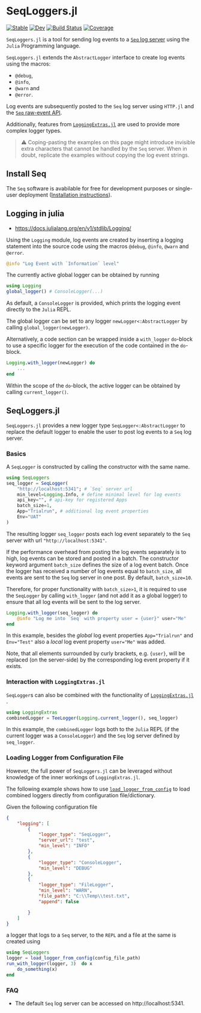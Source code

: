 
# SeqLoggers.jl
[![Stable](https://img.shields.io/badge/docs-stable-blue.svg)](https://ueliwechsler.github.io/SeqLoggers.jl/stable)
[![Dev](https://img.shields.io/badge/docs-dev-blue.svg)](https://ueliwechsler.github.io/SeqLoggers.jl/dev)
[![Build Status](https://github.com/ueliwechsler/SeqLoggers.jl/actions/workflows/ci.yml/badge.svg)](https://github.com/ueliwechsler/SeqLoggers.jl/actions/workflows/ci.yml/)
[![Coverage](https://codecov.io/gh/ueliwechsler/SeqLoggers.jl/branch/master/graph/badge.svg)](https://codecov.io/gh/ueliwechsler/SeqLoggers.jl)

`SeqLoggers.jl` is a tool for sending log events to a [`Seq` log server](https://datalust.co/seq) using the `Julia` Programming language.

`SeqLoggers.jl` extends the `AbstractLogger` interface to create log events using the macros:
- `@debug`,
- `@info`,
- `@warn` and
- `@error`.

Log events are subsequently posted to the `Seq` log server using `HTTP.jl` and the [`Seq` raw-event API](https://docs.datalust.co/docs/posting-raw-events).

Additionally, features from [`LoggingExtras.jl`](https://github.com/oxinabox/LoggingExtras.jl) are used to provide more complex logger types.

> :warning: Coping-pasting the examples on this page might introduce invisible extra characters that cannot be handled by the `Seq` server. When in doubt, replicate the examples without copying the log event strings.

## Install Seq
The `Seq` software is avabilable for free for development purposes or single-user deployment ([Installation instructions](https://docs.datalust.co/docs/getting-started)).

## Logging in julia
- https://docs.julialang.org/en/v1/stdlib/Logging/

Using the `Logging` module, log events are created by inserting a logging statement into the source code using the macros `@debug`, `@info`,  `@warn` and `@error`.

```julia
@info "Log Event with `Information` level"
```

The currently active global logger can be obtained by running
```julia
using Logging
global_logger() # ConsoleLogger(...)
```
As default, a `ConsoleLogger` is provided, which prints the logging event directly to the `Julia` REPL.

The global logger can be set to any logger `newLogger<:AbstractLogger` by calling `global_logger(newLogger)`.

Alternatively, a code section can be wrapped inside  a `with_logger` `do`-block to use a specific logger for the execution of the code  contained in the `do`-block.
```julia
Logging.with_logger(newLogger) do
    ...
end
```
Within the scope of the `do`-block, the active logger can be obtained by calling `current_logger()`.

## SeqLoggers.jl
`SeqLoggers.jl` provides a new logger type `SeqLogger<:AbstractLogger`   to replace the default logger to enable the user to post log events to a `Seq` log server.

### Basics
A `SeqLogger` is constructed by calling the constructor with the same name.
```julia
using SeqLoggers
seq_logger = SeqLogger(
    "http://localhost:5341"; # `Seq` server url
    min_level=Logging.Info, # define minimal level for log events
    api_key="", # api-key for registered Apps
    batch_size=1,
    App="Trialrun", # additional log event properties
    Env="UAT"
)
```

The resulting logger `seq_logger` posts each log event separately to the `Seq` server with url `"http://localhost:5341"`.

If the performance overhead from posting the log events separately is to high, log events can be stored and posted in a batch. The constructor keyword argument `batch_size` defines the size of a log event batch. Once the logger has received a number of log events equal to `batch_size`, all events are sent to the `Seq` log server in one post. By default, `batch_size=10`.

Therefore, for proper functionality with `batch_size>1`, it is required to use the `SeqLogger` by calling `with_logger` (and not add it as a global logger) to ensure that all log events will be sent to the log server.

```julia
Logging.with_logger(seq_logger) do
    @info "Log me into `Seq` with property user = {user}" user="Me"
end
```
In this example, besides the _global_ log event properties `App="Trialrun"` and `Env="Test"` also a _local_ log event property `user="Me"` was added.

Note, that all elements surrounded by curly brackets, e.g. `{user}`, will be replaced (on the server-side) by the corresponding log event property if it exists.

### Interaction with `LoggingExtras.jl`
`SeqLogger`s can also be combined with the functionality of [`LoggingExtras.jl`](https://github.com/oxinabox/LoggingExtras.jl) .
```julia
using LoggingExtras
combinedLogger = TeeLogger(Logging.current_logger(), seq_logger)
```
In this example, the `combinedLogger` logs both to the `Julia` REPL (if the current logger was a `ConsoleLogger`) and the `Seq` log server defined by `seq_logger`.

### Loading Logger from Configuration File
However, the full power of `SeqLoggers.jl` can be leveraged without knowledge of the inner workings of `LoggingExtras.jl`.

The following example shows how to use [`load_logger_from_config`](@ref) to load combined loggers directly from configuration file/dictionary.

Given the following configuration file
```json
{
    "logging": [
        {
            "logger_type": "SeqLogger",
            "server_url": "test",
            "min_level": "INFO"
        },
        {
            "logger_type": "ConsoleLogger",
            "min_level": "DEBUG"            
        },
        {
            "logger_type": "FileLogger",
            "min_level": "WARN",
            "file_path": "C:\\Temp\\test.txt",
            "append": false

        }
    ]
}
```
a logger that logs to a `Seq` server, to the `REPL` and a file at the same is created using
```julia
using SeqLoggers
logger = load_logger_from_config(config_file_path)
run_with_logger(logger, 3)  do x
    do_something(x)
end
```

### FAQ
- The default `Seq` log server can be accessed on http://localhost:5341.
